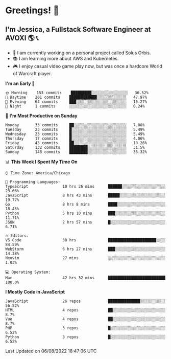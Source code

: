 # Greetings! 🧠

## I'm Jessica, a Fullstack Software Engineer at AVOXI 🌎 📞

- 🌟 I am currently working on a personal project called Solus Orbis.
- 📚 I am learning more about AWS and Kubernetes.
- 🎮 I enjoy casual video game play now, but was once a hardcore World of Warcraft player.

<!--START_SECTION:waka-->
**I'm an Early 🐤** 

```text
🌞 Morning    153 commits    █████████░░░░░░░░░░░░░░░░   36.52% 
🌆 Daytime    201 commits    ████████████░░░░░░░░░░░░░   47.97% 
🌃 Evening    64 commits     ███░░░░░░░░░░░░░░░░░░░░░░   15.27% 
🌙 Night      1 commits      ░░░░░░░░░░░░░░░░░░░░░░░░░   0.24%

```
📅 **I'm Most Productive on Sunday** 

```text
Monday       33 commits     ██░░░░░░░░░░░░░░░░░░░░░░░   7.88% 
Tuesday      23 commits     █░░░░░░░░░░░░░░░░░░░░░░░░   5.49% 
Wednesday    23 commits     █░░░░░░░░░░░░░░░░░░░░░░░░   5.49% 
Thursday     17 commits     █░░░░░░░░░░░░░░░░░░░░░░░░   4.06% 
Friday       43 commits     ██░░░░░░░░░░░░░░░░░░░░░░░   10.26% 
Saturday     132 commits    ████████░░░░░░░░░░░░░░░░░   31.5% 
Sunday       148 commits    ████████░░░░░░░░░░░░░░░░░   35.32%

```


📊 **This Week I Spent My Time On** 

```text
⌚︎ Time Zone: America/Chicago

💬 Programming Languages: 
TypeScript               10 hrs 26 mins      ██████░░░░░░░░░░░░░░░░░░░   23.66% 
JavaScript               8 hrs 43 mins       █████░░░░░░░░░░░░░░░░░░░░   19.77% 
Go                       8 hrs 8 mins        ████░░░░░░░░░░░░░░░░░░░░░   18.45% 
Python                   5 hrs 10 mins       ███░░░░░░░░░░░░░░░░░░░░░░   11.71% 
JSON                     2 hrs 57 mins       █░░░░░░░░░░░░░░░░░░░░░░░░   6.71%

🔥 Editors: 
VS Code                  38 hrs              █████████████████████░░░░   84.59% 
WebStorm                 6 hrs 27 mins       ███░░░░░░░░░░░░░░░░░░░░░░   14.38% 
Neovim                   27 mins             ░░░░░░░░░░░░░░░░░░░░░░░░░   1.03%

💻 Operating System: 
Mac                      42 hrs 32 mins      █████████████████████████   100.0%

```

**I Mostly Code in JavaScript** 

```text
JavaScript               26 repos            ██████████████░░░░░░░░░░░   56.52% 
HTML                     4 repos             ██░░░░░░░░░░░░░░░░░░░░░░░   8.7% 
Vue                      4 repos             ██░░░░░░░░░░░░░░░░░░░░░░░   8.7% 
PHP                      3 repos             █░░░░░░░░░░░░░░░░░░░░░░░░   6.52% 
Python                   3 repos             █░░░░░░░░░░░░░░░░░░░░░░░░   6.52%

```



 Last Updated on 06/08/2022 18:47:06 UTC
<!--END_SECTION:waka-->

<!--
**jessikuh/jessikuh** is a ✨ _special_ ✨ repository because its `README.md` (this file) appears on your GitHub profile.

Here are some ideas to get you started:

- 🔭 I’m currently working on ...
- 🌱 I’m currently learning ...
- 👯 I’m looking to collaborate on ...
- 🤔 I’m looking for help with ...
- 💬 Ask me about ...
- 📫 How to reach me: ...
- 😄 Pronouns: ...
- ⚡ Fun fact: ...
-->
